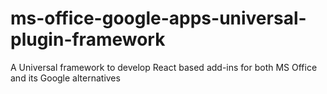 # ms-office-google-apps-universal-plugin-framework
A Universal framework to develop React based add-ins for both MS Office and its Google alternatives
